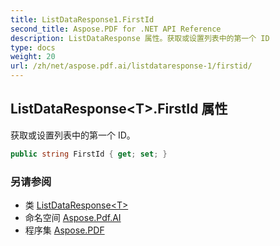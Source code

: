 ```yaml
---
title: ListDataResponse1.FirstId
second_title: Aspose.PDF for .NET API Reference
description: ListDataResponse 属性。获取或设置列表中的第一个 ID
type: docs
weight: 20
url: /zh/net/aspose.pdf.ai/listdataresponse-1/firstid/
---
```

## ListDataResponse&lt;T&gt;.FirstId 属性

获取或设置列表中的第一个 ID。

```csharp
public string FirstId { get; set; }
```

### 另请参阅

* 类 [ListDataResponse&lt;T&gt;](../)
* 命名空间 [Aspose.Pdf.AI](../../../aspose.pdf.ai/)
* 程序集 [Aspose.PDF](../../../)
